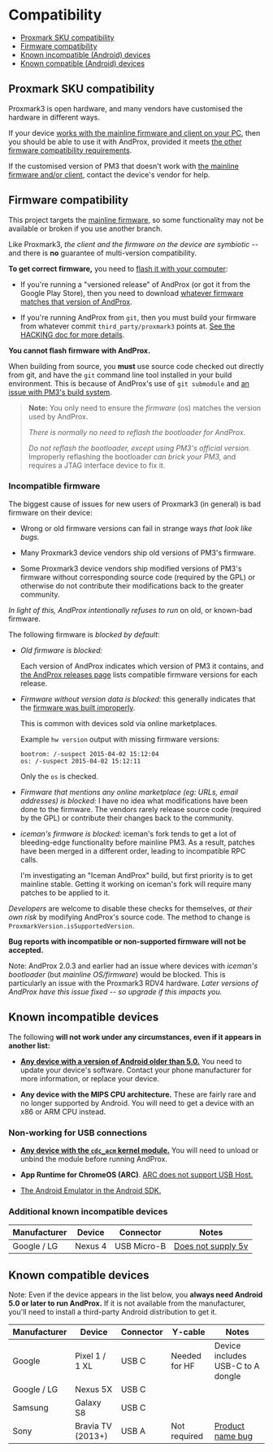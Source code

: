 # Compatibility

* [Proxmark SKU compatibility](#proxmark-sku-compatibility)
* [Firmware compatibility](#firmware-compatibility)
* [Known incompatible (Android) devices](#known-incompatible-devices)
* [Known compatible (Android) devices](#known-compatible-devices)

## Proxmark SKU compatibility

Proxmark3 is open hardware, and many vendors have customised the hardware in different ways.

If your device [works with the mainline firmware and client on your PC][mainline], then you should
be able to use it with AndProx, provided it meets [the other firmware compatibility
requirements](#firmware-compatibility).

If the customised version of PM3 that doesn't work with [the mainline firmware and/or
client][mainline], contact the device's vendor for help.

## Firmware compatibility

This project targets the [mainline firmware][mainline], so some functionality may not be available
or broken if you use another branch.

Like Proxmark3, _the client and the firmware on the device are symbiotic_ -- and there is **no**
guarantee of multi-version compatibility.

**To get correct firmware,** you need to [flash it with your computer][flashing]:

* If you're running a "versioned release" of AndProx (or got it from the Google Play Store), then
  you need to download [whatever firmware matches that version of AndProx][and-rel].

* If you're running AndProx from `git`, then you must build your firmware from whatever commit
  `third_party/proxmark3` points at.  [See the HACKING doc for more details][hacking].

**You cannot flash firmware with AndProx.**

When building from source, you **must** use source code checked out directly from git, and have
the `git` command line tool installed in your build environment. This is because of AndProx's use
of `git submodule` and [an issue with PM3's build system][pm3git].

> **Note:** You only need to ensure the _firmware_ (os) matches the version used by AndProx.
>
> _There is normally no need to reflash the bootloader for AndProx._
>
> _Do not reflash the bootloader, except using PM3's official version._ Improperly reflashing the
> bootloader _can brick your PM3,_ and requires a JTAG interface device to fix it.

### Incompatible firmware

The biggest cause of issues for new users of Proxmark3 (in general) is bad firmware on their device:

* Wrong or old firmware versions can fail in strange ways _that look like bugs._

* Many Proxmark3 device vendors ship old versions of PM3's firmware.

* Some Proxmark3 device vendors ship modified versions of PM3's firmware without corresponding
  source code (required by the GPL) or otherwise do not contribute their modifications back to the
  greater community.

_In light of this, AndProx intentionally refuses to run_ on old, or known-bad firmware.

The following firmware is _blocked by default_:

* _Old firmware is blocked:_

  Each version of AndProx indicates which version of PM3 it contains, and [the AndProx releases
  page][and-rel] lists compatible firmware versions for each release.

* _Firmware without version data is blocked:_ this generally indicates that the
  [firmware was built improperly][pm3git].

  This is common with devices sold via online marketplaces.

  Example `hw version` output with missing firmware versions:

  ```
  bootrom: /-suspect 2015-04-02 15:12:04
  os: /-suspect 2015-04-02 15:12:11
  ```

  Only the `os` is checked.

* _Firmware that mentions any online marketplace (eg: URLs, email addresses) is blocked:_ I have no
  idea what modifications have been done to the firmware. The vendors rarely release source code
  (required by the GPL) or contribute their changes back to the community.

* _iceman's firmware is blocked:_ iceman's fork tends to get a lot of bleeding-edge functionality
  before mainline PM3. As a result, patches have been merged in a different order, leading to
  incompatible RPC calls.

  I'm investigating an "Iceman AndProx" build, but first priority is to get mainline stable. Getting
  it working on iceman's fork will require many patches to be applied to it.

_Developers_ are welcome to disable these checks for themselves, _at their own risk_ by modifying
AndProx's source code. The method to change is `ProxmarkVersion.isSupportedVersion`.

**Bug reports with incompatible or non-supported firmware will not be accepted.**

Note: AndProx 2.0.3 and earlier had an issue where devices with _iceman's bootloader_ (but
_mainline OS/firmware_) would be blocked.  This is particularly an issue with the Proxmark3 RDV4
hardware.  _Later versions of AndProx have this issue fixed -- so upgrade if this impacts you._


[mainline]: https://github.com/Proxmark/proxmark3
[and-rel]: https://github.com/AndProx/AndProx/releases
[hacking]: ./hacking.md
[flashing]: https://github.com/Proxmark/proxmark3/wiki/flashing
[pm3git]: https://github.com/Proxmark/proxmark3/issues/12

## Known incompatible devices

The following **will not work under any circumstances, even if it appears in another list:**

* [**Any device with a version of Android older than 5.0.**][andold] You need to update your
  device's software. Contact your phone manufacturer for more information, or replace your device.

* **Any device with the MIPS CPU architecture.** These are fairly rare and no longer supported by
  Android. You will need to get a device with an x86 or ARM CPU instead.

### Non-working for USB connections

* [**Any device with the `cdc_acm` kernel module.**][cdcacm]  You will need to unload or unbind the
  module before running AndProx.

* **App Runtime for ChromeOS (ARC)**. [ARC does not support USB Host.][arcusb]

* [The Android Emulator in the Android SDK.](./debugging/android-emulator.md)

### Additional known incompatible devices

Manufacturer | Device            | Connector   | Notes
-------------|-------------------|-------------|--------
Google / LG  | Nexus 4           | USB Micro-B | [Does not supply 5v][nex4]

## Known compatible devices

Note: Even if the device appears in the list below, you **always need Android 5.0 or later to run
AndProx.** If it is not available from the manufacturer, you'll need to install a third-party
Android distribution to get it.

Manufacturer | Device            | Connector | Y-cable           | Notes
-------------|-------------------|-----------|-------------------|--------
Google       | Pixel 1 / 1 XL    | USB C     | Needed for HF     | Device includes USB-C to A dongle
Google / LG  | Nexus 5X          | USB C     |
Samsung      | Galaxy S8         | USB C     |
Sony         | Bravia TV (2013+) | USB A     | Not required      | [Product name bug][prod-name]


[andold]: https://github.com/AndProx/AndProx/issues/7
[cdcacm]: https://github.com/AndProx/AndProx/issues/8
[arcusb]: https://developer.android.com/topic/arc/manifest.html#incompat-entries

[nex4]: https://android.googlesource.com/device/lge/mako/+/fe9f2793424c61588c093df951733347d0d24df4%5E%21/

[prod-name]: ./connecting.md#product-name

